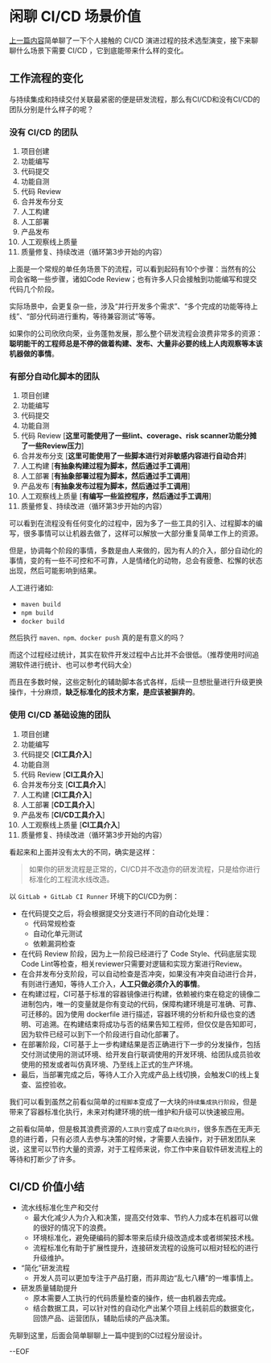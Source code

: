 # 闲聊 CI/CD 场景价值

[上一篇内容](https://soulteary.com/2018/05/14/about-ci.html)简单聊了一下个人接触的 CI/CD 演进过程的技术选型演变，接下来聊聊什么场景下需要 CI/CD ，它到底能带来什么样的变化。

<!-- more -->

## 工作流程的变化

与持续集成和持续交付关联最紧密的便是研发流程，那么有CI/CD和没有CI/CD的团队分别是什么样子的呢？

### 没有 CI/CD 的团队

1. 项目创建
2. 功能编写
3. 代码提交
4. 功能自测
5. 代码 Review
6. 合并发布分支
7. 人工构建
8. 人工部署
9. 产品发布
10. 人工观察线上质量
11. 质量修复、持续改进（循环第3步开始的内容）

上面是一个常规的单任务场景下的流程，可以看到起码有10个步骤：当然有的公司会省略一些步骤，诸如Code Review；也有许多人只会接触到功能编写和提交代码几个阶段。

实际场景中，会更复杂一些，涉及“并行开发多个需求”、“多个完成的功能等待上线”、“部分代码进行重构，等待兼容测试”等等。

如果你的公司欣欣向荣，业务蓬勃发展，那么整个研发流程会浪费非常多的资源：**聪明能干的工程师总是不停的做着构建、发布、大量非必要的线上人肉观察等本该机器做的事情**。

### 有部分自动化脚本的团队

1. 项目创建
2. 功能编写
3. 代码提交
4. 功能自测
5. 代码 Review [**这里可能使用了一些lint、coverage、risk scanner功能分摊了一些Review压力**]
6. 合并发布分支 [**这里可能使用了一些脚本进行对非敏感内容进行自动合并**]
7. 人工构建 [**有抽象构建过程为脚本，然后通过手工调用**]
8. 人工部署 [**有抽象部署过程为脚本，然后通过手工调用**]
9. 产品发布 [**有抽象发布过程为脚本，然后通过手工调用**]
10. 人工观察线上质量 [**有编写一些监控程序，然后通过手工调用**]
11. 质量修复、持续改进（循环第3步开始的内容）

可以看到在流程没有任何变化的过程中，因为多了一些工具的引入、过程脚本的编写，很多事情可以让机器去做了，这样可以解放一大部分重复简单工作上的资源。

但是，协调每个阶段的事情，多数是由人来做的，因为有人的介入，部分自动化的事情，变的有一些不可控和不可靠，人是情绪化的动物，总会有疲惫、松懈的状态出现，然后可能影响到结果。

人工进行诸如:

- `maven build`
- `npm build`
- `docker build`

然后执行 `maven、npm、docker push` 真的是有意义的吗？

而这个过程经过统计，其实在软件开发过程中占比并不会很低。（推荐使用时间追溯软件进行统计、也可以参考代码大全）

而且在多数时候，这些定制化的辅助脚本各式各样，后续一旦想批量进行升级更换操作，十分麻烦，**缺乏标准化的技术方案，是应该被摒弃的**。

### 使用 CI/CD 基础设施的团队

1. 项目创建
2. 功能编写
3. 代码提交 [**CI工具介入**]
4. 功能自测
5. 代码 Review [**CI工具介入**]
6. 合并发布分支 [**CI工具介入**]
7. 人工构建 [**CI工具介入**]
8. 人工部署 [**CD工具介入**]
9. 产品发布 [**CI/CD工具介入**]
10. 人工观察线上质量 [**CI工具介入**]
11. 质量修复、持续改进（循环第3步开始的内容）

看起来和上面并没有太大的不同，确实是这样：

> 如果你的研发流程是正常的，CI/CD并不改造你的研发流程，只是给你进行标准化的工程流水线改造。
 
以 `GitLab + GitLab CI Runner` 环境下的CI/CD为例：

- 在代码提交之后，将会根据提交分支进行不同的自动化处理：
    - 代码常规检查
    - 自动化单元测试
    - 依赖漏洞检查
- 在代码 Review 阶段，因为上一阶段已经进行了 Code Style、代码底层实现 Code Lint等检查，相关reviewer只需要对逻辑和实现方案进行Review。
- 在合并发布分支阶段，可以自动检查是否冲突，如果没有冲突自动进行合并，有则进行通知，等待人工介入，**人工只做必须介入的事情**。
- 在构建过程，CI可基于标准的容器镜像进行构建，依赖被约束在稳定的镜像二进制包内，唯一的变量就是你有变动的代码，保障构建环境是可准确、可靠、可迁移的。因为使用 dockerfile 进行描述，容器环境的分析和升级也变的透明、可追溯。在构建结束将成功与否的结果告知工程师，但仅仅是告知即可，因为软件已经可以到下一个阶段进行自动化部署了。
- 在部署阶段，CI可基于上一步构建结果是否正确进行下一步的分发操作，包括交付测试使用的测试环境、给开发自行联调使用的开发环境、给团队成员验收使用的预发或者叫仿真环境、乃至线上正式的生产环境。
- 最后，当部署完成之后，等待人工介入完成产品上线切换，会触发CI的线上复查、监控验收。

我们可以看到虽然之前看似简单的`过程脚本`变成了一大块的`持续集成执行阶段`，但是带来了容器标准化执行，未来对构建环境的统一维护和升级可以快速被应用。

之前看似简单，但是极其浪费资源的`人工执行`变成了`自动化执行`，很多东西在无声无息的进行着，只有必须人去参与决策的时候，才需要人去操作，对于研发团队来说，这里可以节约大量的资源，对于工程师来说，你工作中来自软件研发流程上的等待和打断少了许多。


## CI/CD 价值小结

- 流水线标准化生产和交付
    - 最大化减少人为介入和决策，提高交付效率、节约人力成本在机器可以做的很好的情况下的浪费。
    - 环境标准化，避免硬编码的脚本带来后续升级改造成本或者绑架技术栈。
    - 流程标准化有助于扩展性提升，连接研发流程的设施可以相对轻松的进行升级维护。
- “简化”研发流程
    - 开发人员可以更加专注于产品打磨，而非周边“乱七八糟”的一堆事情上。
- 研发质量辅助提升
    - 原本需要人工执行的代码质量检查的操作，统一由机器去完成。
    - 结合数据工具，可以针对性的自动化产出某个项目上线前后的数据变化，回馈产品、运营团队，辅助后续的产品决策。


先聊到这里，后面会简单聊聊上一篇中提到的CI过程分层设计。

--EOF


